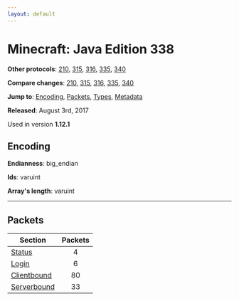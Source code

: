 ```yaml
---
layout: default
---
```


# Minecraft: Java Edition 338

**Other protocols**: [210](./java338), [315](./java338), [316](./java338), [335](./java338), [340](./java338)

**Compare changes**: [210](../diff/java/210-338), [315](../diff/java/315-338), [316](../diff/java/316-338), [335](../diff/java/335-338), [340](../diff/java/338-340)

**Jump to**: [Encoding](#encoding), [Packets](#packets), [Types](java338/types), [Metadata](java338/metadata)

**Released**: August 3rd, 2017

Used in version **1.12.1**

## Encoding

**Endianness**: big_endian

**Ids**: varuint

**Array's length**: varuint

-----
## Packets

Section | Packets
---|:---:
[Status](java338/status) | 4
[Login](java338/login) | 6
[Clientbound](java338/clientbound) | 80
[Serverbound](java338/serverbound) | 33
